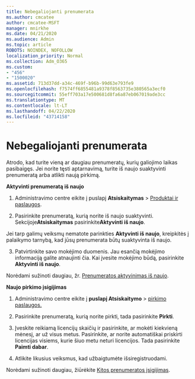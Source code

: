 ```yaml
---
title: Nebegaliojanti prenumerata
ms.author: cmcatee
author: cmcatee-MSFT
manager: mnirkhe
ms.date: 04/21/2020
ms.audience: Admin
ms.topic: article
ROBOTS: NOINDEX, NOFOLLOW
localization_priority: Normal
ms.collection: Adm_O365
ms.custom:
- "456"
- "1500020"
ms.assetid: 713d37dd-a34c-469f-b96b-99d63e793fe9
ms.openlocfilehash: f7574ff6855481a9378f8563735e380565a3ecf0
ms.sourcegitcommit: 55eff703a17e500681d8fa6a87eb067019ade3cc
ms.translationtype: MT
ms.contentlocale: lt-LT
ms.lasthandoff: 04/22/2020
ms.locfileid: "43714158"
---
```

# <a name="expired-subscription"></a>Nebegaliojanti prenumerata

Atrodo, kad turite vieną ar daugiau prenumeratų, kurių galiojimo laikas pasibaigęs. Jei norite tęsti aptarnavimą, turite iš naujo suaktyvinti prenumeratą arba atlikti naują pirkimą.
  
**Aktyvinti prenumeratą iš naujo**
  
1. Administravimo centre eikite į puslapį **Atsiskaitymas** \> [Produktai ir paslaugos](https://go.microsoft.com/fwlink/p/?linkid=842054).

2. Pasirinkite prenumeratą, kurią norite iš naujo suaktyvinti. Sekcijoje**Atsiskaitymas** pasirinkite**Aktyvinti iš naujo**.

Jei tarp galimų veiksmų nematote parinkties **Aktyvinti iš naujo**, kreipkitės į palaikymo tarnybą, kad jūsų prenumerata būtų suaktyvinta iš naujo.

3. Patvirtinkite savo mokėjimo duomenis. Jau esančią mokėjimo informaciją galite atnaujinti čia. Kai įvesite mokėjimo būdą, pasirinkite **Aktyvinti iš naujo**.

Norėdami sužinoti daugiau, žr. [Prenumeratos aktyvinimas iš naujo](https://docs.microsoft.com/office365/admin/subscriptions-and-billing/reactivate-your-subscription).

**Naujo pirkimo įsigijimas**
  
1. Administravimo centre eikite į **puslapį Atsiskaitymo** \> [pirkimo paslaugos.](https://go.microsoft.com/fwlink/p/?linkid=868433)

2. Pasirinkite prenumeratą, kurią norite pirkti, tada pasirinkite **Pirkti**.

3. Įveskite reikiamą licencijų skaičių ir pasirinkite, ar mokėti kiekvieną mėnesį, ar už visus metus. Pasirinkite, ar norite automatiškai priskirti licencijas visiems, kurie šiuo metu neturi licencijos. Tada pasirinkite **Paimti dabar**.

4. Atlikite likusius veiksmus, kad užbaigtumėte išsiregistruodami.

Norėdami sužinoti daugiau, žiūrėkite [Kitos prenumeratos įsigijimas](https://docs.microsoft.com/office365/admin/subscriptions-and-billing/buy-another-subscription).